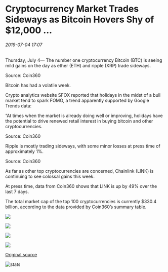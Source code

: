 # Cryptocurrency Market Trades Sideways as Bitcoin Hovers Shy of $12,000 ...

###### 2019-07-04 17:07

Thursday, July 4— The number one cryptocurrency Bitcoin (BTC) is seeing mild gains on the day as ether (ETH) and ripple (XRP) trade sideways.

Source: Coin360

Bitcoin has had a volatile week.

Crypto analytics website SFOX reported that holidays in the midst of a bull market tend to spark FOMO, a trend apparently supported by Google Trends data:

“At times when the market is already doing well or improving, holidays have the potential to drive renewed retail interest in buying bitcoin and other cryptocurrencies.

Source: Coin360

Ripple is mostly trading sideways, with some minor losses at press time of approximately 1%.

Source: Coin360

As far as other top cryptocurrencies are concerned, Chainlink (LINK) is continuing to see colossal gains this week.

At press time, data from Coin360 shows that LINK is up by 49% over the last 7 days.

The total market cap of the top 100 cryptocurrencies is currently $330.4 billion, according to the data provided by Coin360’s summary table.

![](https://s3.cointelegraph.com/storage/uploads/view/cee3ef45c5dbc180996314719ecbb027.png)

![](https://s3.cointelegraph.com/storage/uploads/view/e1bb088f1bce2643f47827c59e9206dd.png)

![](https://s3.cointelegraph.com/storage/uploads/view/c078b528526ba0ad006ed9643d3cd18d.png)

![](https://s3.cointelegraph.com/storage/uploads/view/031ad704ed6549ad2e577a22b0eb3bfb.png)

[Original source](https://cointelegraph.com/news/cryptocurrency-market-trades-sideways-as-bitcoin-hovers-shy-of-12-000)

![stats](https://c.statcounter.com/11760860/0/a89fa40b/1/ "stats")
